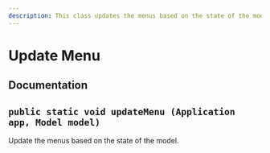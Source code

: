 ```yaml
---
description: This class updates the menus based on the state of the model.
---
```


# Update Menu
## Documentation

## `public static void updateMenu (Application app, Model model)`

Update the menus based on the state of the model.

